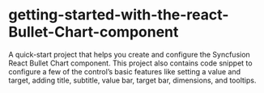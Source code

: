 # getting-started-with-the-react-Bullet-Chart-component
A quick-start project that helps you create and configure the Syncfusion React Bullet Chart component. This project also contains code snippet to configure a few of the control’s basic features like setting a value and target, adding title, subtitle, value bar, target bar, dimensions, and tooltips.
